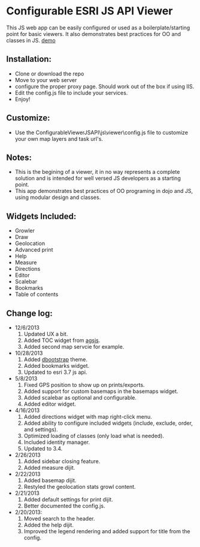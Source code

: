 # Configurable ESRI JS API Viewer

This JS web app can be easily configured or used as a boilerplate/starting point for basic viewers. It also demonstrates best practices for OO and classes in JS. [demo](http://davidspriggs.github.io/ConfigurableViewerJSAPI/viewer/)

## Installation:
* Clone or download the repo
* Move to your web server
* configure the proper proxy page. Should work out of the box if using IIS.
* Edit the config.js file to include your services.
* Enjoy!

## Customize:
* Use the ConfigurableViewerJSAPI\js\viewer\config.js file to customize your own map layers and task url's.

## Notes:
* This is the begining of a viewer, it in no way represents a complete solution and is intended for well versed JS developers as a starting point.
* This app demonstrates best practices of OO programing in dojo and JS, using modular design and classes.

## Widgets Included:
* Growler
* Draw
* Geolocation
* Advanced print
* Help
* Measure
* Directions
* Editor
* Scalebar
* Bookmarks
* Table of contents

## Change log:
* 12/6/2013
	1. Updated UX a bit.
	2. Added TOC widget from [agsjs](http://gmaps-utility-gis.googlecode.com/svn/tags/agsjs/latest/docs/toc/reference.html).
	3. Added second map servcie for example.
* 10/28/2013
	1. Added [dbootstrap](https://github.com/thesociable/dbootstrap) theme.
	2. Added bookmarks widget.
	3. Updated to esri 3.7 js api.
* 5/8/2013
	1. Fixed GPS position to show up on prints/exports.
	2. Added support for custom basemaps in the basemaps widget.
	3. Added scalebar as optional and configurable.
	4. Added editor widget.
* 4/16/2013
	1. Added directions widget with map right-click menu.
	2. Added ability to configure included widgets (include, exclude, order, and settings).
	3. Optimized loading of classes (only load what is needed).
	4. Included identity manager.
	5. Updated to 3.4.
* 2/26/2013
	1. Added sidebar closing feature.
	2. Added measure dijit.
* 2/22/2013
	1. Added basemap dijit.
	2. Restyled the geolocation stats growl content.
* 2/21/2013
	1. Added default settings for print dijit.
	2. Better documented the config.js.
* 2/20/2013:
    1. Moved search to the header.
    2. Added the help dijit.
    3. Improved the legend rendering and added support for title from the config.
